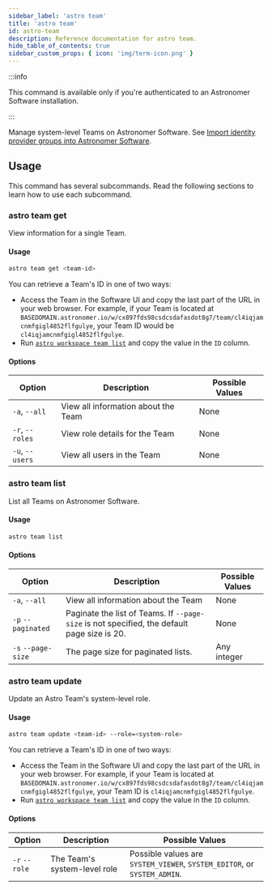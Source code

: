 ```yaml
---
sidebar_label: 'astro team'
title: 'astro team'
id: astro-team
description: Reference documentation for astro team.
hide_table_of_contents: true
sidebar_custom_props: { icon: 'img/term-icon.png' } 
---
```


:::info 

This command is available only if you're authenticated to an Astronomer Software installation. 

:::

Manage system-level Teams on Astronomer Software. See [Import identity provider groups into Astronomer Software](https://www.astronomer.io/docs/software/import-idp-groups).

## Usage 

This command has several subcommands. Read the following sections to learn how to use each subcommand.

### astro team get 

View information for a single Team. 

#### Usage  

```sh
astro team get <team-id>
```

You can retrieve a Team's ID in one of two ways:

- Access the Team in the Software UI and copy the last part of the URL in your web browser. For example, if your Team is located at `BASEDOMAIN.astronomer.io/w/cx897fds98csdcsdafasdot8g7/team/cl4iqjamcnmfgigl4852flfgulye`, your Team ID would be `cl4iqjamcnmfgigl4852flfgulye`.
- Run [`astro workspace team list`](#astro-workspace-team-list) and copy the value in the `ID` column.

#### Options

| Option              | Description                                                                                   | Possible Values                                 |
| ------------------- | --------------------------------------------------------------------------------------------- | ----------------------------------------------- |
| `-a`, `--all` | View all information about the Team | None  |
| `-r`, `--roles` | View role details for the Team  | None  |
| `-u`, `--users` | View all users in the Team  | None  |

### astro team list 

List all Teams on Astronomer Software.

#### Usage  

```sh
astro team list 
```

#### Options

| Option              | Description                                                                                   | Possible Values                                 |
| ------------------- | --------------------------------------------------------------------------------------------- | ----------------------------------------------- |
| `-a`, `--all` | View all information about the Team | None  |
| `-p` `--paginated ` | Paginate the list of Teams. If `--page-size` is not specified, the default page size is 20. | None            |
| `-s` `--page-size`  | The page size for paginated lists.                                                               | Any integer     |

### astro team update 

Update an Astro Team's system-level role.

#### Usage  

```sh
astro team update <team-id> --role=<system-role>
```

You can retrieve a Team's ID in one of two ways:

- Access the Team in the Software UI and copy the last part of the URL in your web browser. For example, if your Team is located at `BASEDOMAIN.astronomer.io/w/cx897fds98csdcsdafasdot8g7/team/cl4iqjamcnmfgigl4852flfgulye`, your Team ID is `cl4iqjamcnmfgigl4852flfgulye`.
- Run [`astro workspace team list`](#astro-workspace-team-list) and copy the value in the `ID` column.

#### Options

| Option              | Description                                                                                   | Possible Values                                 |
| ------------------- | --------------------------------------------------------------------------------------------- | ----------------------------------------------- |
| `-r` `--role`       | The Team's system-level role | Possible values are `SYSTEM_VIEWER`, `SYSTEM_EDITOR`, or `SYSTEM_ADMIN`. |
